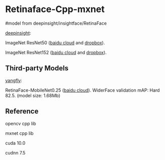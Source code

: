 # Retinaface-Cpp-mxnet

#model from deepinsight/insightface/RetinaFace

[deepinsight](https://github.com/deepinsight/insightface/tree/master/RetinaFace):

 ImageNet ResNet50 ([baidu cloud](https://pan.baidu.com/s/1WAkU9ZA_j-OmzO-sdk9whA) and [dropbox](https://www.dropbox.com/s/48b850vmnaaasfl/imagenet-resnet-50.zip?dl=0)). 

 ImageNet ResNet152 ([baidu cloud](https://pan.baidu.com/s/1nzQ6CzmdKFzg8bM8ChZFQg) and [dropbox](https://www.dropbox.com/s/8ypcra4nqvm32v6/imagenet-resnet-152.zip?dl=0)).
 
 ## Third-party Models

[yangfly](https://github.com/yangfly): 

RetinaFace-MobileNet0.25 ([baidu cloud](https://pan.baidu.com/s/1P1ypO7VYUbNAezdvLm2m9w)).
WiderFace validation mAP: Hard 82.5. (model size: 1.68Mb)



## Reference

opencv cpp lib

mxnet cpp lib

cuda 10.0

cudnn 7.5
